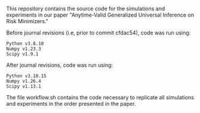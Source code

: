 This repository contains the source code for the simulations and experiments in our paper "Anytime-Valid Generalized Universal Inference on Risk Minimizers."

Before journal revisions (i.e, prior to commit cfdac54), code was run using:

    Python v3.8.10
    Numpy v1.23.3
    Scipy v1.9.1

After journal revisions, code was run using:

    Python v3.10.15
    Numpy v1.26.4
    Scipy v1.13.1

The file workflow.sh contains the code necessary to replicate all simulations and experiments in the order presented in the paper.
